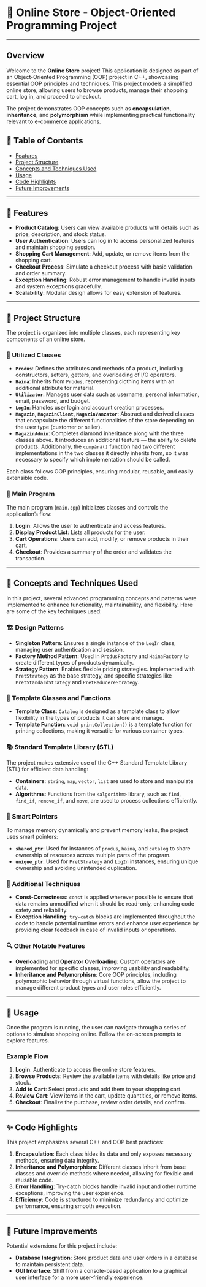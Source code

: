 # 🛒 Online Store - Object-Oriented Programming Project

---

## Overview

Welcome to the **Online Store** project! This application is designed as part of an Object-Oriented Programming (OOP) project in C++, showcasing essential OOP principles and techniques. This project models a simplified online store, allowing users to browse products, manage their shopping cart, log in, and proceed to checkout.

The project demonstrates OOP concepts such as **encapsulation**, **inheritance**, and **polymorphism** while implementing practical functionality relevant to e-commerce applications.

## 📑 Table of Contents

- [Features](#features)
- [Project Structure](#project-structure)
- [Concepts and Techniques Used](#concepts-and-techniques-used)
- [Usage](#usage)
- [Code Highlights](#code-highlights)
- [Future Improvements](#future-improvements)

---

## 🚀 Features

- **Product Catalog**: Users can view available products with details such as price, description, and stock status.
- **User Authentication**: Users can log in to access personalized features and maintain shopping session.
- **Shopping Cart Management**: Add, update, or remove items from the shopping cart.
- **Checkout Process**: Simulate a checkout process with basic validation and order summary.
- **Exception Handling**: Robust error management to handle invalid inputs and system exceptions gracefully.
- **Scalability**: Modular design allows for easy extension of features.

---

## 📂 Project Structure

The project is organized into multiple classes, each representing key components of an online store.

### 🔹 Utilized Classes

- **`Produs`**: Defines the attributes and methods of a product, including constructors, setters, getters, and overloading of I/O operators.
- **`Haina`**: Inherits from `Produs`, representing clothing items with an additional attribute for material.
- **`Utilizator`**: Manages user data such as username, personal information, email, password, and budget.
- **`LogIn`**: Handles user login and account creation processes.
- **`Magazin`, `MagazinClient`, `MagazinVanzator`**: Abstract and derived classes that encapsulate the different functionalities of the store depending on the user type (customer or seller).
- **`MagazinAdmin`**: Completes diamond inheritance along with the three classes above. It introduces an additional feature — the ability to delete products. Additionally, the `cumpără()` function had two different implementations in the two classes it directly inherits from, so it was necessary to specify which implementation should be called.

Each class follows OOP principles, ensuring modular, reusable, and easily extensible code.

### 🔸 Main Program

The main program (`main.cpp`) initializes classes and controls the application’s flow:
1. **Login**: Allows the user to authenticate and access features.
2. **Display Product List**: Lists all products for the user.
3. **Cart Operations**: Users can add, modify, or remove products in their cart.
4. **Checkout**: Provides a summary of the order and validates the transaction.

---

## 📐 Concepts and Techniques Used

In this project, several advanced programming concepts and patterns were implemented to enhance functionality, maintainability, and flexibility. Here are some of the key techniques used:

### 🏗️ Design Patterns
- **Singleton Pattern**: Ensures a single instance of the `LogIn` class, managing user authentication and session.
- **Factory Method Pattern**: Used in `ProdusFactory` and `HainaFactory` to create different types of products dynamically.
- **Strategy Pattern**: Enables flexible pricing strategies. Implemented with `PretStrategy` as the base strategy, and specific strategies like `PretStandardStrategy` and `PretReducereStrategy`.

### 🧩 Template Classes and Functions
- **Template Class**: `Catalog` is designed as a template class to allow flexibility in the types of products it can store and manage.
- **Template Function**: `void printCollection()` is a template function for printing collections, making it versatile for various container types.

### 📚 Standard Template Library (STL)
The project makes extensive use of the C++ Standard Template Library (STL) for efficient data handling:
- **Containers**: `string`, `map`, `vector`, `list` are used to store and manipulate data.
- **Algorithms**: Functions from the `<algorithm>` library, such as `find`, `find_if`, `remove_if`, and `move`, are used to process collections efficiently.

### 🧠 Smart Pointers
To manage memory dynamically and prevent memory leaks, the project uses smart pointers:
- **`shared_ptr`**: Used for instances of `produs`, `haina`, and `catalog` to share ownership of resources across multiple parts of the program.
- **`unique_ptr`**: Used for `PretStrategy` and `LogIn` instances, ensuring unique ownership and avoiding unintended duplication.

### 🔄 Additional Techniques
- **Const-Correctness**: `const` is applied wherever possible to ensure that data remains unmodified when it should be read-only, enhancing code safety and reliability.
- **Exception Handling**: `try-catch` blocks are implemented throughout the code to handle potential runtime errors and enhance user experience by providing clear feedback in case of invalid inputs or operations.

### 🔍 Other Notable Features
- **Overloading and Operator Overloading**: Custom operators are implemented for specific classes, improving usability and readability.
- **Inheritance and Polymorphism**: Core OOP principles, including polymorphic behavior through virtual functions, allow the project to manage different product types and user roles efficiently.

---

## 📝 Usage

Once the program is running, the user can navigate through a series of options to simulate shopping online. Follow the on-screen prompts to explore features.

### Example Flow

1. **Login**: Authenticate to access the online store features.
2. **Browse Products**: Review the available items with details like price and stock.
3. **Add to Cart**: Select products and add them to your shopping cart.
4. **Review Cart**: View items in the cart, update quantities, or remove items.
5. **Checkout**: Finalize the purchase, review order details, and confirm.

---

## ✨ Code Highlights

This project emphasizes several C++ and OOP best practices:

1. **Encapsulation**: Each class hides its data and only exposes necessary methods, ensuring data integrity.
2. **Inheritance and Polymorphism**: Different classes inherit from base classes and override methods where needed, allowing for flexible and reusable code.
3. **Error Handling**: Try-catch blocks handle invalid input and other runtime exceptions, improving the user experience.
4. **Efficiency**: Code is structured to minimize redundancy and optimize performance, ensuring smooth execution.

---

## 🔧 Future Improvements

Potential extensions for this project include:

* **Database Integration**: Store product data and user orders in a database to maintain persistent data.
* **GUI Interface**: Shift from a console-based application to a graphical user interface for a more user-friendly experience.


